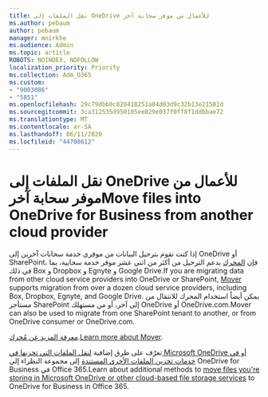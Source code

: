 ```yaml
---
title: نقل الملفات إلى OneDrive للأعمال من موفر سحابة آخر
ms.author: pebaum
author: pebaum
manager: mnirkhe
ms.audience: Admin
ms.topic: article
ROBOTS: NOINDEX, NOFOLLOW
localization_priority: Priority
ms.collection: Adm_O365
ms.custom:
- "9003086"
- "5851"
ms.openlocfilehash: 29c79dbb0c828418251a84d03d9c32b13e21501d
ms.sourcegitcommit: 3ca312535d950105ee829e037f0ff8f1ddbbae72
ms.translationtype: MT
ms.contentlocale: ar-SA
ms.lasthandoff: 06/11/2020
ms.locfileid: "44708612"
---
```

# <a name="move-files-into-onedrive-for-business-from-another-cloud-provider"></a><span data-ttu-id="d5361-102">نقل الملفات إلى OneDrive للأعمال من موفر سحابة آخر</span><span class="sxs-lookup"><span data-stu-id="d5361-102">Move files into OneDrive for Business from another cloud provider</span></span>

<span data-ttu-id="d5361-103">إذا كنت تقوم بترحيل البيانات من موفري خدمة سحابات آخرين إلى OneDrive أو SharePoint، فإن [المحرك](https://go.microsoft.com/fwlink/?linkid=2132453) يدعم الترحيل من أكثر من اثني عشر موفر خدمة سحابية، بما في ذلك Box و Dropbox و Egnyte و Google Drive.</span><span class="sxs-lookup"><span data-stu-id="d5361-103">If you are migrating data from other cloud service providers into OneDrive or SharePoint, [Mover](https://go.microsoft.com/fwlink/?linkid=2132453) supports migration from over a dozen cloud service providers, including Box, Dropbox, Egnyte, and Google Drive.</span></span> <span data-ttu-id="d5361-104">يمكن أيضاً استخدام المحرك للانتقال من مستأجر SharePoint إلى آخر، أو من مستهلك OneDrive أو OneDrive.com.</span><span class="sxs-lookup"><span data-stu-id="d5361-104">Mover can also be used to migrate from one SharePoint tenant to another, or from OneDrive consumer or OneDrive.com.</span></span>

<span data-ttu-id="d5361-105">[معرفة المزيد عن مُحرك](https://go.microsoft.com/fwlink/?linkid=2132453).</span><span class="sxs-lookup"><span data-stu-id="d5361-105">[Learn more about Mover](https://go.microsoft.com/fwlink/?linkid=2132453).</span></span>

<span data-ttu-id="d5361-106">تعرّف على طرق إضافية [لنقل الملفات التي تخزنها في Microsoft OneDrive أو في خدمات تخزين الملفات الأخرى المستندة](https://support.microsoft.com/office/7fb28cad-7e25-451f-8b4b-2d1a71e5c0e9) إلى مجموعة النظراء إلى OneDrive for Business في Office 365.</span><span class="sxs-lookup"><span data-stu-id="d5361-106">Learn about additional methods to [move files you're storing in Microsoft OneDrive or other cloud-based file storage services](https://support.microsoft.com/office/7fb28cad-7e25-451f-8b4b-2d1a71e5c0e9) to OneDrive for Business in Office 365.</span></span>
